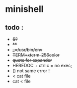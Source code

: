 # minishell

## todo :

- ~~$?~~
- ~~**~~
- ~~_=/usr/bin/env~~
- ~~TERM=xterm-256color~~
- ~~quote for expander~~
- HEREDOC + ctrl c = no exec;
- () not same error !
- < cat file
- cat < file
